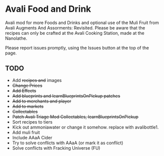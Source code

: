 # Avali Food and Drink
Avali mod for more Foods and Drinks and optional use of the Muli Fruit from Avali Augments And Assorments: Revisited. Please be aware that the recipes can only be crafted at the Avali Cooking Station, made at the Nanolathe.

Please report issues promptly, using the Issues button at the top of the page. 

## TODO
* Add ~~recipes and~~ images
* ~~Change Prices~~
* ~~Add Effects~~
* ~~Add blueprints and learnBlueprintsOnPickup patches~~
* ~~Add to merchants and player~~
* ~~Add to markets~~
* ~~Collectables~~
* ~~Patch Avali Triage Mod Collectables, learnBlueprintsOnPickup~~
* Sort recipes to tiers
* Kick out ammoniawater or change it somehow. replace with avalibottle1.
* Add muli fruit
* Include AAaA Cider
* Try to solve conflicts with AAaA (or mark it as conflict)
* Solve conflicts with Fracking Universe (FU)
